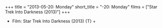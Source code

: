 +++
title = "2013-05-20: Monday"
short_title = "-20: Monday"
films = ["Star Trek Into Darkness (2013)"]
+++


* Film: Star Trek Into Darkness (2013) {T} +
